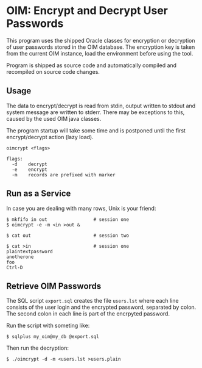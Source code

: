 OIM: Encrypt and Decrypt User Passwords
=======================================

This program uses the shipped Oracle classes for encryption or decryption
of user passwords stored in the OIM database.  The encryption key is taken 
from the current OIM instance, load the environment before using the tool.

Program is shipped as source code and automatically compiled and recompiled 
on source code changes.

Usage
-----

The data to encrypt/decrypt is read from stdin, output written to stdout and
system message are written to stderr.  There may be exceptions to this, caused 
by the used OIM java classes.

The program startup will take some time and is postponed until the first
encrypt/decrypt action (lazy load).

    oimcrypt <flags>

    flags:
      -d    decrypt
      -e    encrypt
      -m    records are prefixed with marker



Run as a Service
----------------

In case you are dealing with many rows, Unix is your friend:

    $ mkfifo in out                 # session one
    $ oimcrypt -e -m <in >out &

    $ cat out                       # session two

    $ cat >in                       # session one
    plaintextpassword
    anotherone
    foo
    Ctrl-D


Retrieve OIM Passwords
----------------------

The SQL script `export.sql` creates the file `users.lst` where
each line consists of the user login and the encrypted password,
separated by colon.  The second colon in each line is part of the
encrpyted password.

Run the script with someting like:

    $ sqlplus my_oim@my_db @export.sql

Then run the decryption:

    $ ./oimcrypt -d -m <users.lst >users.plain


